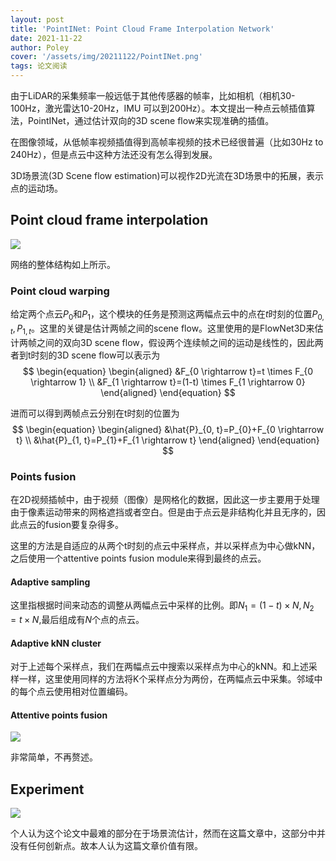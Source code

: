 ```yaml
---
layout: post
title: 'PointINet: Point Cloud Frame Interpolation Network'
date: 2021-11-22
author: Poley
cover: '/assets/img/20211122/PointINet.png'
tags: 论文阅读
---
```


由于LiDAR的采集频率一般远低于其他传感器的帧率，比如相机（相机30-100Hz，激光雷达10-20Hz，IMU 可以到200Hz）。本文提出一种点云帧插值算法，PointINet，通过估计双向的3D scene flow来实现准确的插值。

在图像领域，从低帧率视频插值得到高帧率视频的技术已经很普遍（比如30Hz to 240Hz），但是点云中这种方法还没有怎么得到发展。

3D场景流(3D Scene flow estimation)可以视作2D光流在3D场景中的拓展，表示点的运动场。
## Point cloud frame interpolation

![](/assets/img/20211122/PointINetF2.png)

网络的整体结构如上所示。

### Point cloud warping
给定两个点云$P_0$和$P_1$，这个模块的任务是预测这两幅点云中的点在$t$时刻的位置$P_{0,t},P_{1,t}$。这里的关键是估计两帧之间的scene flow。这里使用的是FlowNet3D来估计两帧之间的双向3D scene flow，假设两个连续帧之间的运动是线性的，因此两者到t时刻的3D scene flow可以表示为
$$
\begin{equation}
\begin{aligned}
&F_{0 \rightarrow t}=t \times F_{0 \rightarrow 1} \\
&F_{1 \rightarrow t}=(1-t) \times F_{1 \rightarrow 0}
\end{aligned}
\end{equation}
$$

进而可以得到两帧点云分别在t时刻的位置为
$$
\begin{equation}
\begin{aligned}
&\hat{P}_{0, t}=P_{0}+F_{0 \rightarrow t} \\
&\hat{P}_{1, t}=P_{1}+F_{1 \rightarrow t}
\end{aligned}
\end{equation}
$$

### Points fusion
在2D视频插帧中，由于视频（图像）是网格化的数据，因此这一步主要用于处理由于像素运动带来的网格遮挡或者空白。但是由于点云是非结构化并且无序的，因此点云的fusion要复杂得多。

这里的方法是自适应的从两个t时刻的点云中采样点，并以采样点为中心做kNN，之后使用一个attentive points fusion module来得到最终的点云。

#### Adaptive sampling

这里指根据时间来动态的调整从两幅点云中采样的比例。即$N_1=(1-t)\times N,N_2 = t \times N$,最后组成有$N$个点的点云。

#### Adaptive kNN cluster
对于上述每个采样点，我们在两幅点云中搜索以采样点为中心的kNN。和上述采样一样，这里使用同样的方法将K个采样点分为两份，在两幅点云中采集。邻域中的每个点云使用相对位置编码。

#### Attentive points fusion
![](/assets/img/20211122/PointINetF3.png)

非常简单，不再赘述。

## Experiment
![](/assets/img/20211122/PointINetF4.png)

个人认为这个论文中最难的部分在于场景流估计，然而在这篇文章中，这部分中并没有任何创新点。故本人认为这篇文章价值有限。
